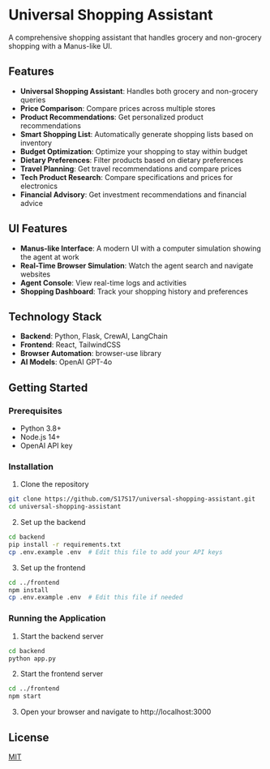 # Universal Shopping Assistant

A comprehensive shopping assistant that handles grocery and non-grocery shopping with a Manus-like UI.

## Features

- **Universal Shopping Assistant**: Handles both grocery and non-grocery queries
- **Price Comparison**: Compare prices across multiple stores
- **Product Recommendations**: Get personalized product recommendations
- **Smart Shopping List**: Automatically generate shopping lists based on inventory
- **Budget Optimization**: Optimize your shopping to stay within budget
- **Dietary Preferences**: Filter products based on dietary preferences
- **Travel Planning**: Get travel recommendations and compare prices
- **Tech Product Research**: Compare specifications and prices for electronics
- **Financial Advisory**: Get investment recommendations and financial advice

## UI Features

- **Manus-like Interface**: A modern UI with a computer simulation showing the agent at work
- **Real-Time Browser Simulation**: Watch the agent search and navigate websites
- **Agent Console**: View real-time logs and activities
- **Shopping Dashboard**: Track your shopping history and preferences

## Technology Stack

- **Backend**: Python, Flask, CrewAI, LangChain
- **Frontend**: React, TailwindCSS
- **Browser Automation**: browser-use library
- **AI Models**: OpenAI GPT-4o

## Getting Started

### Prerequisites

- Python 3.8+
- Node.js 14+
- OpenAI API key

### Installation

1. Clone the repository
```bash
git clone https://github.com/S17S17/universal-shopping-assistant.git
cd universal-shopping-assistant
```

2. Set up the backend
```bash
cd backend
pip install -r requirements.txt
cp .env.example .env  # Edit this file to add your API keys
```

3. Set up the frontend
```bash
cd ../frontend
npm install
cp .env.example .env  # Edit this file if needed
```

### Running the Application

1. Start the backend server
```bash
cd backend
python app.py
```

2. Start the frontend server
```bash
cd ../frontend
npm start
```

3. Open your browser and navigate to http://localhost:3000

## License

[MIT](LICENSE)